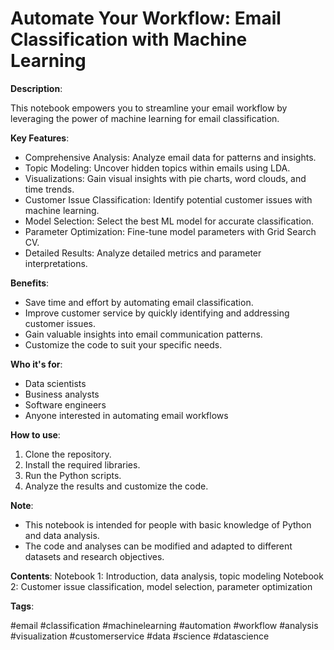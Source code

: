 # Automate Your Workflow: Email Classification with Machine Learning
**Description**:

This notebook empowers you to streamline your email workflow by leveraging the power of machine learning for email classification.

**Key Features**:

* Comprehensive Analysis: Analyze email data for patterns and insights.
* Topic Modeling: Uncover hidden topics within emails using LDA.
* Visualizations: Gain visual insights with pie charts, word clouds, and time trends.
* Customer Issue Classification: Identify potential customer issues with machine learning.
* Model Selection: Select the best ML model for accurate classification.
* Parameter Optimization: Fine-tune model parameters with Grid Search CV.
* Detailed Results: Analyze detailed metrics and parameter interpretations.
  
**Benefits**:

* Save time and effort by automating email classification.
* Improve customer service by quickly identifying and addressing customer issues.
* Gain valuable insights into email communication patterns.
* Customize the code to suit your specific needs.
  
**Who it's for**:

* Data scientists
* Business analysts
* Software engineers
* Anyone interested in automating email workflows
  
**How to use**:

1. Clone the repository.
2. Install the required libraries.
3. Run the Python scripts.
4. Analyze the results and customize the code.
   
**Note**:

* This notebook is intended for people with basic knowledge of Python and data analysis.
* The code and analyses can be modified and adapted to different datasets and research objectives.

**Contents**:
Notebook 1: Introduction, data analysis, topic modeling
Notebook 2: Customer issue classification, model selection, parameter optimization
  
**Tags**:

#email #classification #machinelearning #automation #workflow #analysis #visualization #customerservice #data #science #datascience
